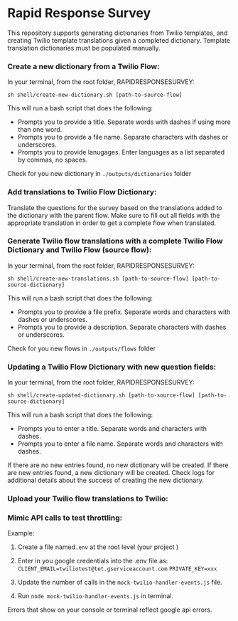# Rapid Response Survey

This repository supports generating dictionaries from Twilio templates, and creating Twilio template translations given a completed dictionary. Template translation dictionaries must be populated manually.

### Create a new dictionary from a Twilio Flow:
In your terminal, from the root folder, RAPIDRESPONSESURVEY:

`sh shell/create-new-dictionary.sh [path-to-source-flow]`

This will run a bash script that does the following:
- Prompts you to provide a title. Separate words with dashes if using more than one word.
- Prompts you to provide a file name. Separate characters with dashes or underscores.
- Prompts you to provide lanugages. Enter languages as a list separated by commas, no spaces.

Check for you new dictionary in `./outputs/dictionaries` folder

### Add translations to Twilio Flow Dictionary:

Translate the questions for the survey based on the translations added to the dictionary with the parent flow. Make sure to fill out all fields with the appropriate translation in order to get a complete flow when translated.

### Generate Twilio flow translations with a complete Twilio Flow Dictionary and Twilio Flow (source flow):
In your terminal, from the root folder, RAPIDRESPONSESURVEY:

`sh shell/create-new-translations.sh [path-to-source-flow] [path-to-source-dictionary]`

This will run a bash script that does the following:
- Prompts you to provide a file prefix. Separate words and characters with dashes or underscores.
- Prompts you to provide a description. Separate characters with dashes or underscores.

Check for you new flows in `./outputs/flows` folder

### Updating a Twilio Flow Dictionary with new question fields:
In your terminal, from the root folder, RAPIDRESPONSESURVEY:

`sh shell/create-updated-dictionary.sh [path-to-source-flow] [path-to-source-dictionary]`


This will run a bash script that does the following:
- Prompts you to enter a title. Separate words and characters with dashes.
- Prompts you to enter a file name. Separate words and characters with dashes.

If there are no new entries found, no new dictionary will be created.
If there are new entries found, a new dictionary will be created.
Check logs for additional details about the success of creating the new dictionary.

### Upload your Twilio flow translations to Twilio:


### Mimic API calls to test throttling:

Example:
1. Create a file named`.env` at the root level (your project )
2. Enter in you google credentials into the .env file as:
    `CLIENT_EMAIL=twiliotest@tet.gserviceaccount.com`
    `PRIVATE_KEY=xxx`

3. Update the number of calls in the `mock-twilio-handler-events.js` file.
4. Run `node mock-twilio-handler-events.js` in terminal.

Errors that show on your console or terminal reflect google api errors.

